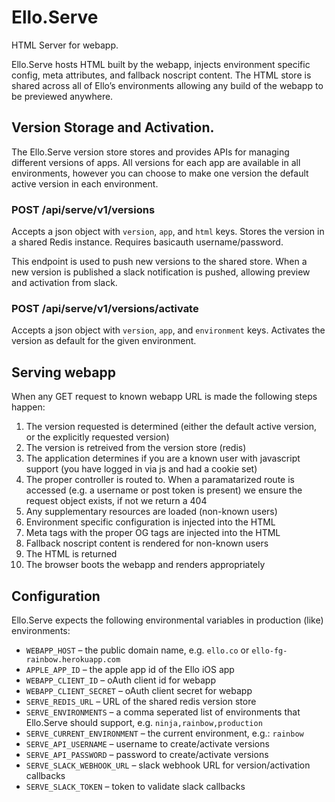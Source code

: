 # Ello.Serve

HTML Server for webapp.

Ello.Serve hosts HTML built by the webapp, injects environment specific config,
meta attributes, and fallback noscript content. The HTML store is shared across
all of Ello’s environments allowing any build of the webapp to be previewed
anywhere.

## Version Storage and Activation.

The Ello.Serve version store stores and provides APIs for managing different
versions of apps. All versions for each app are available in all environments,
however you can choose to make one version the default active version in each
environment.

### POST /api/serve/v1/versions

Accepts a json object with `version`, `app`, and `html` keys. Stores the version
in a shared Redis instance. Requires basicauth username/password.

This endpoint is used to push new versions to the shared store. When a new
version is published a slack notification is pushed, allowing preview and
activation from slack.

### POST /api/serve/v1/versions/activate

Accepts a json object with `version`, `app`, and `environment` keys. Activates
the version as default for the given environment.

## Serving webapp

When any GET request to known webapp URL is made the following steps happen:

1. The version requested is determined (either the default active version, or
   the explicitly requested version)
2. The version is retreived from the version store (redis)
3. The application determines if you are a known user with javascript support
   (you have logged in via js and had a cookie set)
4. The proper controller is routed to. When a paramatarized route is accessed
   (e.g. a username or post token is present) we ensure the request object
   exists, if not we return a 404
5. Any supplementary resources are loaded (non-known users)
6. Environment specific configuration is injected into the HTML
7. Meta tags with the proper OG tags are injected into the HTML
8. Fallback noscript content is rendered for non-known users
9. The HTML is returned
10. The browser boots the webapp and renders appropriately

## Configuration

Ello.Serve expects the following environmental variables in production
(like) environments:

- `WEBAPP_HOST` – the public domain name, e.g. `ello.co` or
  `ello-fg-rainbow.herokuapp.com`
- `APPLE_APP_ID` – the apple app id of the Ello iOS app
- `WEBAPP_CLIENT_ID` – oAuth client id for webapp
- `WEBAPP_CLIENT_SECRET` – oAuth client secret for webapp
- `SERVE_REDIS_URL` – URL of the shared redis version store
- `SERVE_ENVIRONMENTS` – a comma seperated list of environments that Ello.Serve
  should support, e.g. `ninja,rainbow,production`
- `SERVE_CURRENT_ENVIRONMENT` – the current environment, e.g.: `rainbow`
- `SERVE_API_USERNAME` – username to create/activate versions
- `SERVE_API_PASSWORD` – password to create/activate versions
- `SERVE_SLACK_WEBHOOK_URL` – slack webhook URL for version/activation callbacks
- `SERVE_SLACK_TOKEN` – token to validate slack callbacks
